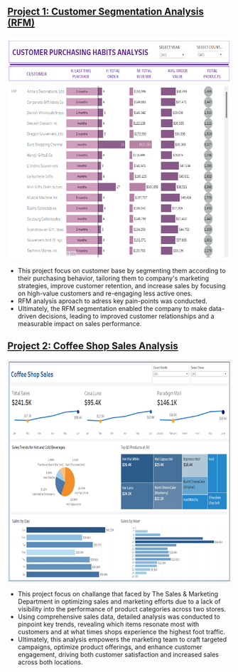 
## [Project 1: Customer Segmentation Analysis (RFM)](https://github.com/slxkv/Customer-Segmentation-Analysis)

<p align="center">
    <img src="Images/tableau1.png" width="600" height="500">
</p>

- This project focus on customer base by segmenting them according to their purchasing behavior, tailoring them to company's marketing strategies, improve customer retention, and increase sales by focusing on high-value customers and re-engaging less active ones.
- RFM analysis aproach to adress key pain-points was conducted.
- Ultimately, the RFM segmentation enabled the company to make data-driven decisions, leading to improved customer relationships and a measurable impact on sales performance.

## [Project 2: Coffee Shop Sales Analysis]([https://github.com/slxkv/Customer-Segmentation-Analysis](https://kamilarashid.wordpress.com/portfolio/projects/))

<p align="center">
    <img src="Images/coffeeshopA (1).png" width="800" height="500">
</p>

- This project focus on challange that faced by The Sales & Marketing Department in optimizing sales and marketing efforts due to a lack of visibility into the performance of product categories across two stores.
- Using comprehensive sales data, detailed analysis was conducted to pinpoint key trends, revealing which items resonate most with customers and at what times shops experience the highest foot traffic.
- Ultimately, this analysis empowers the marketing team to craft targeted campaigns, optimize product offerings, and enhance customer engagement, driving both customer satisfaction and increased sales across both locations.
